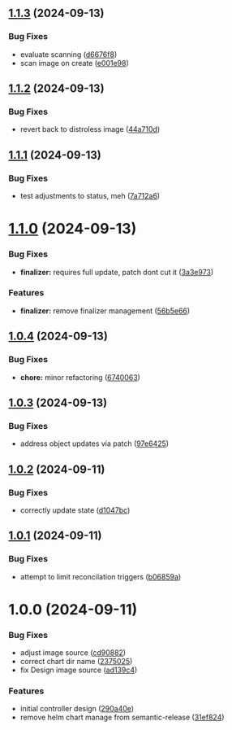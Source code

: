 ## [1.1.3](https://github.com/ibeify/opsy-ami-operator/compare/v1.1.2...v1.1.3) (2024-09-13)


### Bug Fixes

* evaluate scanning ([d6676f8](https://github.com/ibeify/opsy-ami-operator/commit/d6676f807e3ca1c329ec704790b4dfb19ba85312))
* scan image on create ([e001e98](https://github.com/ibeify/opsy-ami-operator/commit/e001e9837f2509c63b11eb5511df8ff2f2fe3cf0))

## [1.1.2](https://github.com/ibeify/opsy-ami-operator/compare/v1.1.1...v1.1.2) (2024-09-13)


### Bug Fixes

* revert back to distroless image ([44a710d](https://github.com/ibeify/opsy-ami-operator/commit/44a710d28c1d0eec74b74fb2617dc160f950869a))

## [1.1.1](https://github.com/ibeify/opsy-ami-operator/compare/v1.1.0...v1.1.1) (2024-09-13)


### Bug Fixes

* test adjustments to status, meh ([7a712a6](https://github.com/ibeify/opsy-ami-operator/commit/7a712a6628b87102a0e1352746c57f2ba3f91be4))

# [1.1.0](https://github.com/ibeify/opsy-ami-operator/compare/v1.0.4...v1.1.0) (2024-09-13)


### Bug Fixes

* **finalizer:** requires full update, patch dont cut it ([3a3e973](https://github.com/ibeify/opsy-ami-operator/commit/3a3e973e87ad3e6213223048a5b0c68875c17d64))


### Features

* **finalizer:** remove finalizer management ([56b5e66](https://github.com/ibeify/opsy-ami-operator/commit/56b5e663ff726655ee0c20e451f16f5b8f5cee64))

## [1.0.4](https://github.com/ibeify/opsy-ami-operator/compare/v1.0.3...v1.0.4) (2024-09-13)


### Bug Fixes

* **chore:** minor refactoring ([6740063](https://github.com/ibeify/opsy-ami-operator/commit/67400630f2a4adab58363c984aa4dfc074fc3e60))

## [1.0.3](https://github.com/ibeify/opsy-ami-operator/compare/v1.0.2...v1.0.3) (2024-09-13)


### Bug Fixes

* address object updates via patch ([97e6425](https://github.com/ibeify/opsy-ami-operator/commit/97e64257da851d9b11db2bc85613c5585676c943))

## [1.0.2](https://github.com/ibeify/opsy-ami-operator/compare/v1.0.1...v1.0.2) (2024-09-11)


### Bug Fixes

* correctly update state ([d1047bc](https://github.com/ibeify/opsy-ami-operator/commit/d1047bc5976c0e0005238537c571d6715feb75c1))

## [1.0.1](https://github.com/ibeify/opsy-ami-operator/compare/v1.0.0...v1.0.1) (2024-09-11)


### Bug Fixes

* attempt to limit reconcilation triggers ([b06859a](https://github.com/ibeify/opsy-ami-operator/commit/b06859aadc9c7271853d3cc7d9bdb47be8388978))

# 1.0.0 (2024-09-11)


### Bug Fixes

* adjust image source ([cd90882](https://github.com/ibeify/opsy-ami-operator/commit/cd90882787c7db8b9db802d69a7c81c466e6a81a))
* correct chart dir name ([2375025](https://github.com/ibeify/opsy-ami-operator/commit/2375025193e2afa473f1b7b0dd39d6886b39df8f))
* fix Design image source ([ad139c4](https://github.com/ibeify/opsy-ami-operator/commit/ad139c482df7724f9d4e2f9866d6ab399a95a2d5))


### Features

* initial controller design ([290a40e](https://github.com/ibeify/opsy-ami-operator/commit/290a40eec34966c4c036e2ca8d099e1ce7a0f010))
* remove helm chart manage from semantic-release ([31ef824](https://github.com/ibeify/opsy-ami-operator/commit/31ef8246470762646bac9dfb82ca20bcae855a29))
